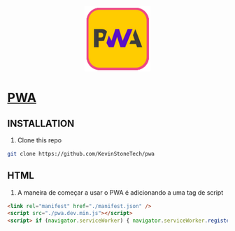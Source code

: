 ### <p align="center"><img width="150px" height="150px" src="icon.png"></p>

# [PWA](#)

## INSTALLATION

1. Clone this repo

  ```bash
  git clone https://github.com/KevinStoneTech/pwa
  ```


## HTML

1. A maneira de começar a usar o PWA é adicionando a uma tag de script

  ```html
  <link rel="manifest" href="./manifest.json" />
  <script src="./pwa.dev.min.js"></script>
  <script> if (navigator.serviceWorker) { navigator.serviceWorker.register ('./sw.js') } </script>
  ```